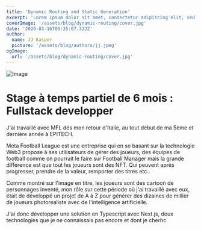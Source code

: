 ```yaml
---
title: 'Dynamic Routing and Static Generation'
excerpt: 'Lorem ipsum dolor sit amet, consectetur adipiscing elit, sed do eiusmod tempor incididunt ut labore et dolore magna aliqua. Praesent elementum facilisis leo vel fringilla est ullamcorper eget. At imperdiet dui accumsan sit amet nulla facilities morbi tempus.'
coverImage: '/assets/blog/dynamic-routing/cover.jpg'
date: '2020-03-16T05:35:07.322Z'
author:
  name: JJ Kasper
  picture: '/assets/blog/authors/jj.jpeg'
ogImage:
  url: '/assets/blog/dynamic-routing/cover.jpg'
---
```


![Image](img/pro/MFL.png)

# Stage à temps partiel de 6 mois : Fullstack developper

J'ai travaillé avec MFL dés mon retour d'Italie, au tout début de ma 5ème et dernière année à EPITECH. 

Meta Football League est une entreprise qui en se basant sur la technologie Web3 propose à ses utilisateurs de gérer des joueurs, des équipes de football comme on pourrait le faire sur Football Manager mais la grande différence est que tout les joueurs sont des NFT. Qui peuvent après progresser, prendre de la valeur, remporter des titres etc..

Comme montré sur l'image en titre, les joueurs sont des cartoon de personnages inventé, mon rôle sur cette période où j'ai travaillé avec eux, était de développé un projet de A à Z pour générer des dizaines de millier de joueurs photorealiste avec de l'intelligence artificielle.

J'ai donc développer une solution en Typescript avec Next.js, deux technologies que je ne connaissais pas encore et dont je cherhc




